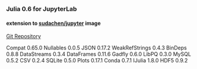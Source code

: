 ### Julia 0.6 for JupyterLab
#### extension to [sudachen/jupyter](/r/sudachen/jupyter) image

[Git Repository](https://github.com/sudachen/dstoolbox/tree/master/julia)

Compat 0.65.0
Nullables 0.0.5
JSON 0.17.2
WeakRefStrings 0.4.3
BinDeps 0.8.8
DataStreams 0.3.4
DataFrames 0.11.6
Gadfly 0.6.0
LibPQ 0.3.0
MySQL 0.5.2
CSV 0.2.4
SQLite 0.5.0
Plots 0.17.1
Conda 0.7.1
IJulia 1.8.0
HDF5 0.9.2
